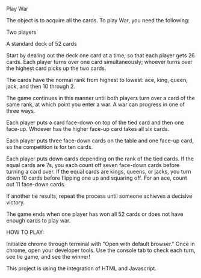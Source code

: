 Play War

The object is to acquire all the cards. To play War, you need the following:

Two players

A standard deck of 52 cards

Start by dealing out the deck one card at a time, so that each player gets 26 cards. Each player turns over one card simultaneously; whoever turns over the highest card picks up the two cards.

The cards have the normal rank from highest to lowest: ace, king, queen, jack, and then 10 through 2.

The game continues in this manner until both players turn over a card of the same rank, at which point you enter a war. A war can progress in one of three ways.

Each player puts a card face-down on top of the tied card and then one face-up. Whoever has the higher face-up card takes all six cards.

Each player puts three face-down cards on the table and one face-up card, so the competition is for ten cards.

Each player puts down cards depending on the rank of the tied cards. If the equal cards are 7s, you each count off seven face-down cards before turning a card over. If the equal cards are kings, queens, or jacks, you turn down 10 cards before flipping one up and squaring off. For an ace, count out 11 face-down cards.

If another tie results, repeat the process until someone achieves a decisive victory.

The game ends when one player has won all 52 cards or does not have enough cards to play war.

HOW TO PLAY:

Initialize chrome through terminal with "Open with default browser." Once in chrome, open your developer tools. Use  the console tab to check each turn, see tie game, and see the winner!

This project is using the integration of HTML and Javascript.
